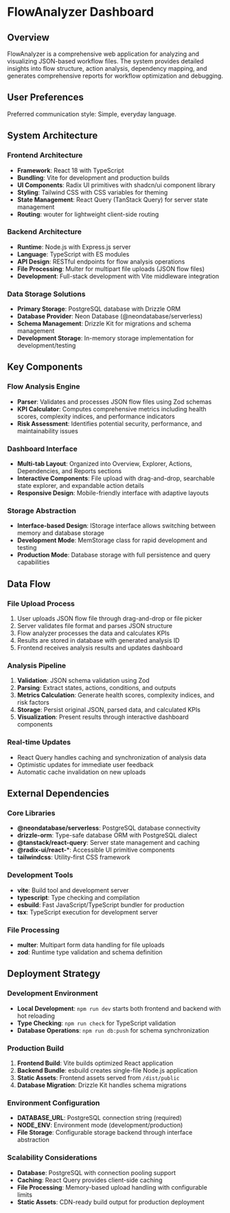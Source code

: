 # FlowAnalyzer Dashboard

## Overview

FlowAnalyzer is a comprehensive web application for analyzing and visualizing JSON-based workflow files. The system provides detailed insights into flow structure, action analysis, dependency mapping, and generates comprehensive reports for workflow optimization and debugging.

## User Preferences

Preferred communication style: Simple, everyday language.

## System Architecture

### Frontend Architecture
- **Framework**: React 18 with TypeScript
- **Bundling**: Vite for development and production builds
- **UI Components**: Radix UI primitives with shadcn/ui component library
- **Styling**: Tailwind CSS with CSS variables for theming
- **State Management**: React Query (TanStack Query) for server state management
- **Routing**: wouter for lightweight client-side routing

### Backend Architecture
- **Runtime**: Node.js with Express.js server
- **Language**: TypeScript with ES modules
- **API Design**: RESTful endpoints for flow analysis operations
- **File Processing**: Multer for multipart file uploads (JSON flow files)
- **Development**: Full-stack development with Vite middleware integration

### Data Storage Solutions
- **Primary Storage**: PostgreSQL database with Drizzle ORM
- **Database Provider**: Neon Database (@neondatabase/serverless)
- **Schema Management**: Drizzle Kit for migrations and schema management
- **Development Storage**: In-memory storage implementation for development/testing

## Key Components

### Flow Analysis Engine
- **Parser**: Validates and processes JSON flow files using Zod schemas
- **KPI Calculator**: Computes comprehensive metrics including health scores, complexity indices, and performance indicators
- **Risk Assessment**: Identifies potential security, performance, and maintainability issues

### Dashboard Interface
- **Multi-tab Layout**: Organized into Overview, Explorer, Actions, Dependencies, and Reports sections
- **Interactive Components**: File upload with drag-and-drop, searchable state explorer, and expandable action details
- **Responsive Design**: Mobile-friendly interface with adaptive layouts

### Storage Abstraction
- **Interface-based Design**: IStorage interface allows switching between memory and database storage
- **Development Mode**: MemStorage class for rapid development and testing
- **Production Mode**: Database storage with full persistence and query capabilities

## Data Flow

### File Upload Process
1. User uploads JSON flow file through drag-and-drop or file picker
2. Server validates file format and parses JSON structure
3. Flow analyzer processes the data and calculates KPIs
4. Results are stored in database with generated analysis ID
5. Frontend receives analysis results and updates dashboard

### Analysis Pipeline
1. **Validation**: JSON schema validation using Zod
2. **Parsing**: Extract states, actions, conditions, and outputs
3. **Metrics Calculation**: Generate health scores, complexity indices, and risk factors
4. **Storage**: Persist original JSON, parsed data, and calculated KPIs
5. **Visualization**: Present results through interactive dashboard components

### Real-time Updates
- React Query handles caching and synchronization of analysis data
- Optimistic updates for immediate user feedback
- Automatic cache invalidation on new uploads

## External Dependencies

### Core Libraries
- **@neondatabase/serverless**: PostgreSQL database connectivity
- **drizzle-orm**: Type-safe database ORM with PostgreSQL dialect
- **@tanstack/react-query**: Server state management and caching
- **@radix-ui/react-***: Accessible UI primitive components
- **tailwindcss**: Utility-first CSS framework

### Development Tools
- **vite**: Build tool and development server
- **typescript**: Type checking and compilation
- **esbuild**: Fast JavaScript/TypeScript bundler for production
- **tsx**: TypeScript execution for development server

### File Processing
- **multer**: Multipart form data handling for file uploads
- **zod**: Runtime type validation and schema definition

## Deployment Strategy

### Development Environment
- **Local Development**: `npm run dev` starts both frontend and backend with hot reloading
- **Type Checking**: `npm run check` for TypeScript validation
- **Database Operations**: `npm run db:push` for schema synchronization

### Production Build
1. **Frontend Build**: Vite builds optimized React application
2. **Backend Bundle**: esbuild creates single-file Node.js application
3. **Static Assets**: Frontend assets served from `/dist/public`
4. **Database Migration**: Drizzle Kit handles schema migrations

### Environment Configuration
- **DATABASE_URL**: PostgreSQL connection string (required)
- **NODE_ENV**: Environment mode (development/production)
- **File Storage**: Configurable storage backend through interface abstraction

### Scalability Considerations
- **Database**: PostgreSQL with connection pooling support
- **Caching**: React Query provides client-side caching
- **File Processing**: Memory-based upload handling with configurable limits
- **Static Assets**: CDN-ready build output for production deployment